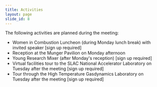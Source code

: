```yaml
---
title: Activities
layout: page
slide_id: 8
---
```


The following activities are planned during the meeting:

- Women in Combustion Luncheon (during Monday lunch break) with invited speaker [sign up required]
- Reception at the Munger Pavilion on Monday afternoon
- Young Research Mixer (after Monday's reception) [sign up required]
- Virtual facilities tour to the SLAC National Accelerator Laboratory on Tuesday after the meeting [sign up required]
- Tour through the High Temperature Gasdynamics Laboratory on Tuesday after the meeting [sign up required]

